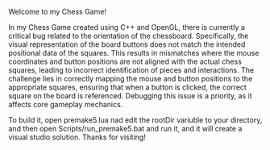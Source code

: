 Welcome to my Chess Game!

In my Chess Game created using C++ and OpenGL, there is currently a critical bug related to the orientation of the chessboard. Specifically, the visual representation of the board buttons does not match the intended positional data of the squares. This results in mismatches where the mouse coordinates and button positions are not aligned with the actual chess squares, leading to incorrect identification of pieces and interactions. The challenge lies in correctly mapping the mouse and button positions to the appropriate squares, ensuring that when a button is clicked, the correct square on the board is referenced. Debugging this issue is a priority, as it affects core gameplay mechanics.

To build it, open premake5.lua nad edit the rootDir variuble to your directory, and then open Scripts/run_premake5.bat and run it, and it will create a visual studio solution. Thanks for visiting!
